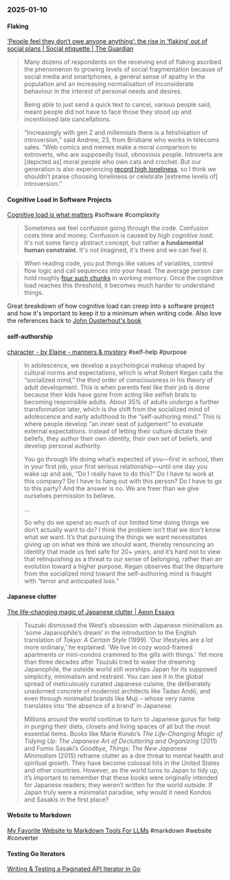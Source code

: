 ### 2025-01-10
#### Flaking
[‘People feel they don’t owe anyone anything’: the rise in ‘flaking’ out of social plans | Social etiquette | The Guardian](https://www.theguardian.com/lifeandstyle/2025/jan/07/flaking-out-of-social-plans)

> Many dozens of respondents on the receiving end of flaking ascribed the phenomenon to growing levels of social fragmentation because of social media and smartphones, a general sense of apathy in the population and an increasing normalisation of inconsiderate behaviour in the interest of personal needs and desires.
> 
> Being able to just send a quick text to cancel, various people said, meant people did not have to face those they stood up and incentivised late cancellations.

> “Increasingly with gen Z and millennials there is a fetishisation of introversion,” said Andrew, 23, from Brisbane who works in telecoms sales. “Web comics and memes make a moral comparison to extroverts, who are supposedly loud, obnoxious people. Introverts are [depicted as] moral people who own cats and crochet. But our generation is also experiencing [record high loneliness](https://www.forbes.com/sites/kianbakhtiari/2023/07/28/gen-z-the-loneliness-epidemic-and-the-unifying-power-of-brands/), so I think we shouldn’t praise choosing loneliness or celebrate \[extreme levels of\] introversion.”

#### Cognitive Load in Software Projects
[Cognitive load is what matters](https://minds.md/zakirullin/cognitive) #software #complexity

> Sometimes we feel confusion going through the code. Confusion costs time and money. Confusion is caused by high _cognitive load_. It's not some fancy abstract concept, but rather **a fundamental human constraint**. It's not imagined, it's there and we can feel it.

> When reading code, you put things like values of variables, control flow logic and call sequences into your head. The average person can hold roughly [four such chunks](https://github.com/zakirullin/cognitive-load/issues/16) in working memory. Once the cognitive load reaches this threshold, it becomes much harder to understand things.

Great breakdown of how cognitive load can creep into a software project and how it's important to keep it to a minimum when writing code. Also love the references back to [John Ousterhout's book](https://www.amazon.com/Philosophy-Software-Design-John-Ousterhout/dp/1732102201)

#### self-authorship
[character - by Elaine - manners & mystery](https://elainewrites.substack.com/p/character) #self-help #purpose 

> In adolescence, we develop a psychological makeup shaped by cultural norms and expectations, which is what Robert Kegan calls the “socialized mind,” the third order of consciousness in his theory of adult development. This is when parents feel like their job is done because their kids have gone from acting like selfish brats to becoming responsible adults. About 35% of adults undergo a further transformation later, which is the shift from the socialized mind of adolescence and early adulthood to the “self-authoring mind.” This is where people develop “an inner seat of judgement” to evaluate external expectations. Instead of letting their culture dictate their beliefs, they author their own identity, their own set of beliefs, and develop personal authority.
> 
> You go through life doing what’s expected of you—first in school, then in your first job, your first serious relationship—until one day you wake up and ask, “Do I really have to do this?” Do I have to work at this company? Do I have to hang out with this person? Do I have to go to this party? And the answer is no. We are freer than we give ourselves permission to believe.
> 
> …
> 
> So why do we spend so much of our limited time doing things we don’t actually want to do? I think the problem isn’t that we don’t know what we want. It’s that pursuing the things we want necessitates giving up on what we think we should want, thereby renouncing an identity that made us feel safe for 20+ years, and it’s hard not to view that relinquishing as a threat to our sense of belonging, rather than an evolution toward a higher purpose. Kegan observes that the departure from the socialized mind toward the self-authoring mind is fraught with “terror and anticipated loss.”

#### Japanese clutter
[The life-changing magic of Japanese clutter | Aeon Essays](https://aeon.co/essays/the-life-changing-magic-of-japanese-clutter)

> Tsuzuki dismissed the West’s obsession with Japanese minimalism as ‘some Japanophile’s dream’ in the introduction to the English translation of _Tokyo: A Certain Style_ (1999)_._ ‘Our lifestyles are a lot more ordinary,’ he explained. ‘We live in cozy wood-framed apartments or mini-condos crammed to the gills with things.’ Yet more than three decades after Tsuzuki tried to wake the dreaming Japanophile, the outside world still worships Japan for its supposed simplicity, minimalism and restraint. You can see it in the global spread of meticulously curated Japanese cuisine, the deliberately unadorned concrete of modernist architects like Tadao Andō, and even through minimalist brands like Muji – whose very name translates into ‘the absence of a brand’ in Japanese.
> 
> Millions around the world continue to turn to Japanese gurus for help in purging their diets, closets and living spaces of all but the most essential items. Books like Marie Kondo’s _The Life-Changing Magic of Tidying Up: The Japanese Art of Decluttering and Organizing_ (2011) and Fumio Sasaki’s _Goodbye, Things: The New Japanese Minimalism_ (2015) reframe clutter as a dire threat to mental health and spiritual growth. They have become colossal hits in the United States and other countries. However, as the world turns to Japan to tidy up, it’s important to remember that these books were originally intended for Japanese readers; they weren’t written for the world outside. If Japan truly were a minimalist paradise, why would it need Kondos and Sasakis in the first place?

#### Website to Markdown
[My Favorite Website to Markdown Tools For LLMs](https://brentter.com/notes/my_favorite_website_to_markdown_tools_for_llms/?ref=labnotes.org) #markdown #website #converter

#### Testing Go Iterators
[Writing & Testing a Paginated API Iterator in Go](https://blog.thibaut-rousseau.com/blog/writing-testing-a-paginated-api-iterator/)

